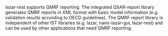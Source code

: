 lazar-rest supports QMRF reporting. The integrated QSAR-report library 
generates QMRF reports in XML format with basic model information (e.g.
validation results according to OECD guidelines). The QMRF report
library is independent of other IST libraries (e.g. lazar,
nano-lazar-gui, lazar-rest) and can be used by other applications that
need QMRF reporting.